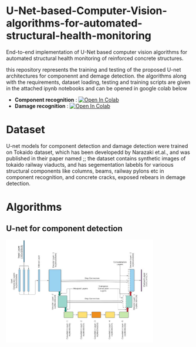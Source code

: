 # U-Net-based-Computer-Vision-algorithms-for-automated-structural-health-monitoring
End-to-end implementation of U-Net based computer vision algorithms for automated structural health monitoring of reinforced concrete structures.

this repository represents the training and testing of the proposed U-net architectures for componennt and demage detection. the algorithms along with the requirements, dataset loading, testing and training scripts are given in the attached ipynb notebooks and can be opened in google colab below

- **Component recognition** : <a href="https://colab.research.google.com/github/RajaFida/YOLO-V5-Road-distress-imaging/blob/main/Test_YoloV5.ipynb"><img src="https://colab.research.google.com/assets/colab-badge.svg" alt="Open In Colab"></a>
- **Damage recognition** : <a href="https://colab.research.google.com/github/RajaFida/YOLO-V5-Road-distress-imaging/blob/main/Test_YoloV5.ipynb"><img src="https://colab.research.google.com/assets/colab-badge.svg" alt="Open In Colab"></a>


# Dataset
U-net models for component detection and damage detection were trained on Tokaido dataset, which has been developedd by Narazaki et.al., and was published in their paper named ;;
the dataset contains synthetic images of tokaido railway viaducts, and has segementation labebls for varioous structural components like columns, beams, railway pylons etc in component recognition, and concrete cracks, exposed rebears in demage detection. 

# Algorithms

## U-net for component detection
<img width="400" src="https://github.com/Nikhil-0142/U-Net-based-Computer-Vision-algorithms-for-automated-structural-health-monitoring/blob/fe9569777437548968bce93969e78c5796b7a6dc/data/unet.JPG"> </a>
